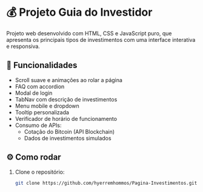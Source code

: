 # 💰 Projeto Guia do Investidor

Projeto web desenvolvido com HTML, CSS e JavaScript puro, que apresenta os principais tipos de investimentos com uma interface interativa e responsiva.

## 🔧 Funcionalidades

- Scroll suave e animações ao rolar a página
- FAQ com accordion
- Modal de login
- TabNav com descrição de investimentos
- Menu mobile e dropdown
- Tooltip personalizada
- Verificador de horário de funcionamento
- Consumo de APIs:
  - Cotação do Bitcoin (API Blockchain)
  - Dados de investimentos simulados

## ⚙️ Como rodar
1. Clone o repositório:
   ```bash
   git clone https://github.com/hyerremhommos/Pagina-Investimentos.git
